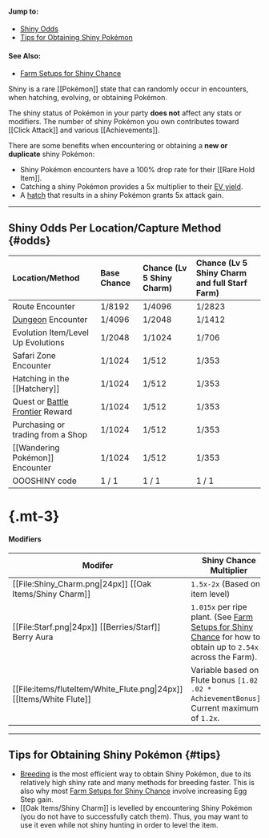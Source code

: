#### Jump to:
- [Shiny Odds](#odds)
- [Tips for Obtaining Shiny Pokémon](#tips)
#### See Also:
- [Farm Setups for Shiny Chance](#!Farm/Setups#shiny)

Shiny is a rare [[Pokémon]] state that can randomly occur in encounters, when hatching, evolving, or obtaining Pokémon.

The shiny status of Pokémon in your party **does not** affect any stats or modifiers. The number of shiny Pokémon you own contributes toward [[Click Attack]] and various [[Achievements]].

There are some benefits when encountering or obtaining a **new or duplicate** shiny Pokémon:
- Shiny Pokémon encounters have a 100% drop rate for their [[Rare Hold Item]].
- Catching a shiny Pokémon provides a 5x multiplier to their [EV yield](#!Pokérus).
- A [hatch](#!Hatchery) that results in a shiny Pokémon grants 5x attack gain.



---

## Shiny Odds Per Location/Capture Method {#odds}
Location/Method | Base Chance | Chance (Lv 5 Shiny Charm) | Chance (Lv 5 Shiny Charm and full Starf Farm)
:--- | :--- | :--- | :---
Route Encounter | 1/8192 | 1/4096 | 1/2823
[Dungeon](#!Dungeons) Encounter | 1/4096 | 1/2048 | 1/1412
Evolution Item/Level Up Evolutions | 1/2048 | 1/1024 | 1/706
Safari Zone Encounter  | 1/1024 | 1/512 | 1/353
Hatching in the [[Hatchery]] | 1/1024 | 1/512 | 1/353
Quest or [Battle Frontier](#!Battle_Frontier) Reward | 1/1024 | 1/512 | 1/353
Purchasing or trading from a Shop | 1/1024 | 1/512 | 1/353
[[Wandering Pokémon]] Encounter | 1/1024 | 1/512 | 1/353
OOOSHINY code | 1 / 1 | 1 / 1 | 1 / 1
# {.mt-3}

#### Modifiers

| Modifer | Shiny Chance Multiplier |
| ---- | ---- |
| [[File:Shiny_Charm.png\|24px]] [[Oak Items/Shiny Charm]] | `1.5x-2x` (Based on item level) |
| [[File:Starf.png\|24px]] [[Berries/Starf]] Berry Aura | `1.015x` per ripe plant. (See [Farm Setups for Shiny Chance](#!Farm/Setups#shiny) for how to obtain up to `2.54x` across the Farm). |
| [[File:items/fluteItem/White_Flute.png\|24px]] [[Items/White Flute]] |  Variable based on Flute bonus `[1.02 + .02 * AchievementBonus]x`. Current maximum of `1.2x`. |

----
## Tips for Obtaining Shiny Pokémon {#tips}
- [Breeding](#!Hatchery) is the most efficient way to obtain Shiny Pokémon, due to its relatively high shiny rate and many methods for breeding faster. This is also why most [Farm Setups for Shiny Chance](#!Farm/Setups#shiny) involve increasing Egg Step gain.
- [[Oak Items/Shiny Charm]] is levelled by encountering Shiny Pokémon (you do not have to successfully catch them). Thus, you may want to use it even while not shiny hunting in order to level the item.